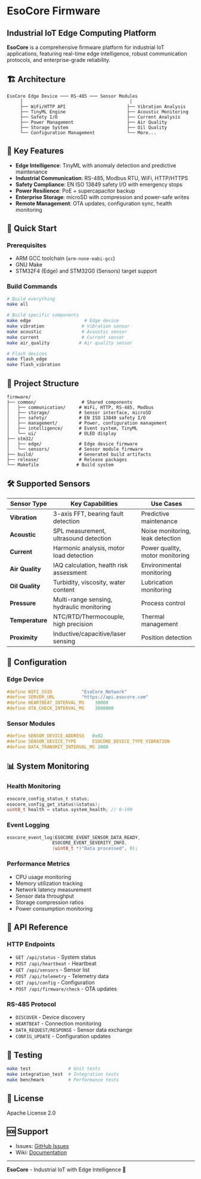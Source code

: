 # EsoCore Firmware

## Industrial IoT Edge Computing Platform

**EsoCore** is a comprehensive firmware platform for industrial IoT applications, featuring real-time edge intelligence, robust communication protocols, and enterprise-grade reliability.

## 🏗️ Architecture

```
EsoCore Edge Device ─── RS-485 ─── Sensor Modules
     │                                        │
     ├── WiFi/HTTP API                       ├── Vibration Analysis
     ├── TinyML Engine                       ├── Acoustic Monitoring
     ├── Safety I/O                          ├── Current Analysis
     ├── Power Management                    ├── Air Quality
     ├── Storage System                      ├── Oil Quality
     └── Configuration Management            └── More...
```

## 🎯 Key Features

- **Edge Intelligence**: TinyML with anomaly detection and predictive maintenance
- **Industrial Communication**: RS-485, Modbus RTU, WiFi, HTTP/HTTPS
- **Safety Compliance**: EN ISO 13849 safety I/O with emergency stops
- **Power Resilience**: PoE + supercapacitor backup
- **Enterprise Storage**: microSD with compression and power-safe writes
- **Remote Management**: OTA updates, configuration sync, health monitoring

## 🚀 Quick Start

### Prerequisites
- ARM GCC toolchain (`arm-none-eabi-gcc`)
- GNU Make
- STM32F4 (Edge) and STM32G0 (Sensors) target support

### Build Commands
```bash
# Build everything
make all

# Build specific components
make edge                    # Edge device
make vibration              # Vibration sensor
make acoustic               # Acoustic sensor
make current                # Current sensor
make air_quality           # Air quality sensor

# Flash devices
make flash_edge
make flash_vibration
```

## 📁 Project Structure

```
firmware/
├── common/                 # Shared components
│   ├── communication/     # WiFi, HTTP, RS-485, Modbus
│   ├── storage/           # Sensor interface, microSD
│   ├── safety/            # EN ISO 13849 safety I/O
│   ├── management/        # Power, configuration management
│   ├── intelligence/      # Event system, TinyML
│   └── ui/                # OLED display
├── stm32/
│   ├── edge/              # Edge device firmware
│   └── sensors/           # Sensor module firmware
├── build/                 # Generated build artifacts
├── release/               # Release packages
└── Makefile              # Build system
```

## 🛠️ Supported Sensors

| Sensor Type | Key Capabilities | Use Cases |
|-------------|------------------|-----------|
| **Vibration** | 3-axis FFT, bearing fault detection | Predictive maintenance |
| **Acoustic** | SPL measurement, ultrasound detection | Noise monitoring, leak detection |
| **Current** | Harmonic analysis, motor load detection | Power quality, motor monitoring |
| **Air Quality** | IAQ calculation, health risk assessment | Environmental monitoring |
| **Oil Quality** | Turbidity, viscosity, water content | Lubrication monitoring |
| **Pressure** | Multi-range sensing, hydraulic monitoring | Process control |
| **Temperature** | NTC/RTD/Thermocouple, high precision | Thermal management |
| **Proximity** | Inductive/capacitive/laser sensing | Position detection |

## 🔧 Configuration

### Edge Device
```c
#define WIFI_SSID           "EsoCore_Network"
#define SERVER_URL          "https://api.esocore.com"
#define HEARTBEAT_INTERVAL_MS    30000
#define OTA_CHECK_INTERVAL_MS    3600000
```

### Sensor Modules
```c
#define SENSOR_DEVICE_ADDRESS   0x02
#define SENSOR_DEVICE_TYPE      ESOCORE_DEVICE_TYPE_VIBRATION
#define DATA_TRANSMIT_INTERVAL_MS 2000
```

## 📊 System Monitoring

### Health Monitoring
```c
esocore_config_status_t status;
esocore_config_get_status(&status);
uint8_t health = status.system_health; // 0-100
```

### Event Logging
```c
esocore_event_log(ESOCORE_EVENT_SENSOR_DATA_READY,
                 ESOCORE_EVENT_SEVERITY_INFO,
                 (uint8_t *)"Data processed", 0);
```

### Performance Metrics
- CPU usage monitoring
- Memory utilization tracking
- Network latency measurement
- Sensor data throughput
- Storage compression ratios
- Power consumption monitoring

## 🔌 API Reference

### HTTP Endpoints
- `GET /api/status` - System status
- `POST /api/heartbeat` - Heartbeat
- `GET /api/sensors` - Sensor list
- `POST /api/telemetry` - Telemetry data
- `GET /api/config` - Configuration
- `POST /api/firmware/check` - OTA updates

### RS-485 Protocol
- `DISCOVER` - Device discovery
- `HEARTBEAT` - Connection monitoring
- `DATA_REQUEST/RESPONSE` - Sensor data exchange
- `CONFIG_UPDATE` - Configuration updates

## 🧪 Testing

```bash
make test              # Unit tests
make integration_test  # Integration tests
make benchmark         # Performance tests
```

## 📄 License

Apache License 2.0

## 🆘 Support

- Issues: [GitHub Issues](https://github.com/your-org/esocore-firmware/issues)
- Wiki: [Documentation](https://github.com/your-org/esocore-firmware/wiki)

---

**EsoCore** - Industrial IoT with Edge Intelligence 🚀